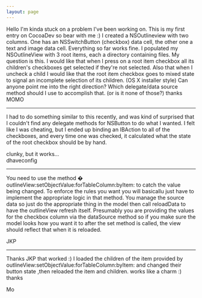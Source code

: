 ```yaml
---
layout: page
---
```


Hello I'm kinda stuck on a problem I've been working on.  This is my first entry on CocoaDev so bear with me :)
I created a NSOutlineview with two columns.  One has an NSSwitchButton (checkbox) data cell, the other one a text and image data cell.
Everything so far works fine. 
I populated my NSOutlineView with 3 root items, each a directory containing files.
My question is this.  I would like that when I press on a root item checkbox all its children's checkboxes get selected if they're not selected.
Also that when I uncheck a child I would like that the root item checkbox goes to mixed state to signal an incomplete selection of its children. (OS X installer style)
Can anyone point me into the right direction?  Which delegate/data source method should I use to accomplish that. (or is it none of those?)
thanks
MOMO


----

I had to do something similar to this recently, and was kind of surprised that I couldn't find any delegate methods for NSButton to do what I wanted.
I felt like I was cheating, but I ended up binding an IBAction to all of the checkboxes, and every time one was checked, it calculated what the state of the root checkbox should be by hand.

clunky, but it works...  
dhaveconfig
 

----

You need to use the method �  outlineView:setObjectValue:forTableColumn:byItem:  to catch the value being changed.  To enforce the rules you want you will basicallu just have to implement the appropriate logic in that method.  You manage the source data so just do the appropriate thing in the model then call reloadData to have the outlineView refresh itself.  Presumably you are providing the values for the checkbox column via the dataSource method so if you make sure the model looks how you want it to after the set method is called, the view should reflect that when it is reloaded.

JKP

----

Thanks JKP that worked :) I loaded the children of the item provided by outlineView:setObjectValue:forTableColumn:byItem: and changed their button state ,then reloaded the item and children.  works like a charm :)
thanks

Mo
